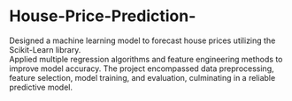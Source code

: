 ﻿# House-Price-Prediction-
 Designed a machine learning model to forecast house prices utilizing the Scikit-Learn library.  
 Applied multiple regression algorithms and feature engineering methods to improve model 
 accuracy. The project encompassed data preprocessing, feature selection, model training, and 
 evaluation, culminating in a reliable predictive model.  

